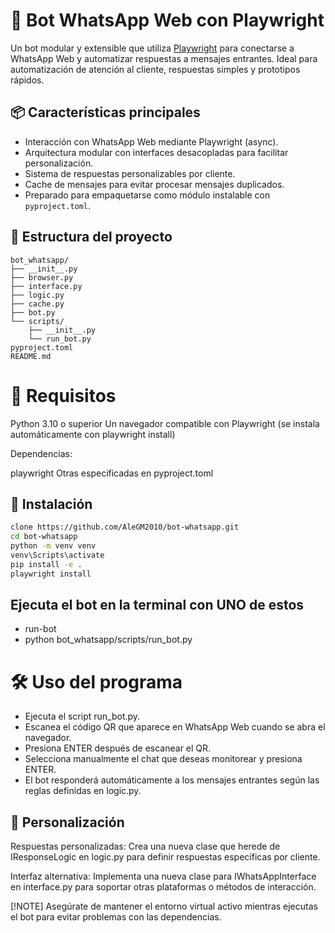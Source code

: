 # 🤖 Bot WhatsApp Web con Playwright

Un bot modular y extensible que utiliza [Playwright](https://playwright.dev/) para conectarse a WhatsApp Web y automatizar respuestas a mensajes entrantes. Ideal para automatización de atención al cliente, respuestas simples y prototipos rápidos.

## 📦 Características principales

- Interacción con WhatsApp Web mediante Playwright (async).
- Arquitectura modular con interfaces desacopladas para facilitar personalización.
- Sistema de respuestas personalizables por cliente.
- Cache de mensajes para evitar procesar mensajes duplicados.
- Preparado para empaquetarse como módulo instalable con `pyproject.toml`.

## 📁 Estructura del proyecto

```plaintext´´´
bot_whatsapp/
├── __init__.py
├── browser.py
├── interface.py
├── logic.py
├── cache.py
├── bot.py
└── scripts/
    ├── __init__.py
    └── run_bot.py
pyproject.toml
README.md
```

# 🧰 Requisitos

Python 3.10 o superior
Un navegador compatible con Playwright (se instala automáticamente con playwright install)

Dependencias:

playwright
Otras especificadas en pyproject.toml



## 🚀 Instalación 

```bash
clone https://github.com/AleGM2010/bot-whatsapp.git
cd bot-whatsapp
python -m venv venv
venv\Scripts\activate
pip install -e .
playwright install
```

## Ejecuta el bot en la terminal con UNO de estos
- run-bot
- python bot_whatsapp/scripts/run_bot.py

# 🛠️ Uso del programa

- Ejecuta el script run_bot.py.
- Escanea el código QR que aparece en WhatsApp Web cuando se abra el navegador.
- Presiona ENTER después de escanear el QR.
- Selecciona manualmente el chat que deseas monitorear y presiona ENTER.
- El bot responderá automáticamente a los mensajes entrantes según las reglas definidas en logic.py.


## 🔧 Personalización

Respuestas personalizadas: Crea una nueva clase que herede de IResponseLogic en logic.py para definir respuestas específicas por cliente.

Interfaz alternativa: Implementa una nueva clase para IWhatsAppInterface en interface.py para soportar otras plataformas o métodos de interacción.


[!NOTE]
Asegúrate de mantener el entorno virtual activo mientras ejecutas el bot para evitar problemas con las dependencias.
